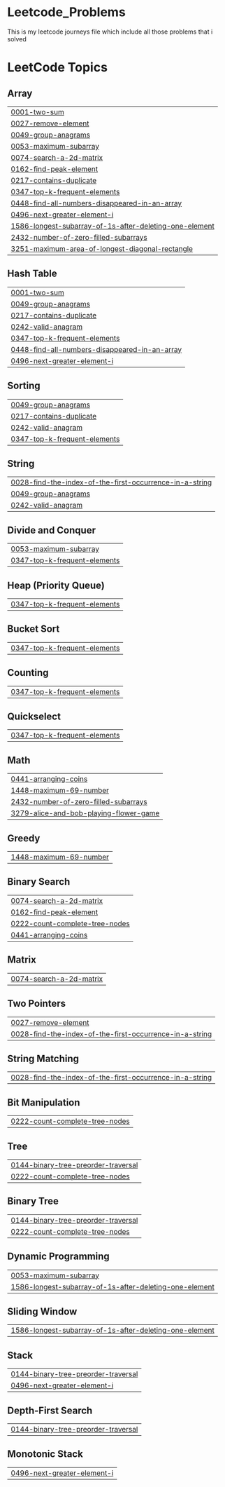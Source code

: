 # Leetcode_Problems
This is my leetcode journeys file which include all those problems that i solved

<!---LeetCode Topics Start-->
# LeetCode Topics
## Array
|  |
| ------- |
| [0001-two-sum](https://github.com/zohad01/Leetcode_Problems/tree/master/0001-two-sum) |
| [0027-remove-element](https://github.com/zohad01/Leetcode_Problems/tree/master/0027-remove-element) |
| [0049-group-anagrams](https://github.com/zohad01/Leetcode_Problems/tree/master/0049-group-anagrams) |
| [0053-maximum-subarray](https://github.com/zohad01/Leetcode_Problems/tree/master/0053-maximum-subarray) |
| [0074-search-a-2d-matrix](https://github.com/zohad01/Leetcode_Problems/tree/master/0074-search-a-2d-matrix) |
| [0162-find-peak-element](https://github.com/zohad01/Leetcode_Problems/tree/master/0162-find-peak-element) |
| [0217-contains-duplicate](https://github.com/zohad01/Leetcode_Problems/tree/master/0217-contains-duplicate) |
| [0347-top-k-frequent-elements](https://github.com/zohad01/Leetcode_Problems/tree/master/0347-top-k-frequent-elements) |
| [0448-find-all-numbers-disappeared-in-an-array](https://github.com/zohad01/Leetcode_Problems/tree/master/0448-find-all-numbers-disappeared-in-an-array) |
| [0496-next-greater-element-i](https://github.com/zohad01/Leetcode_Problems/tree/master/0496-next-greater-element-i) |
| [1586-longest-subarray-of-1s-after-deleting-one-element](https://github.com/zohad01/Leetcode_Problems/tree/master/1586-longest-subarray-of-1s-after-deleting-one-element) |
| [2432-number-of-zero-filled-subarrays](https://github.com/zohad01/Leetcode_Problems/tree/master/2432-number-of-zero-filled-subarrays) |
| [3251-maximum-area-of-longest-diagonal-rectangle](https://github.com/zohad01/Leetcode_Problems/tree/master/3251-maximum-area-of-longest-diagonal-rectangle) |
## Hash Table
|  |
| ------- |
| [0001-two-sum](https://github.com/zohad01/Leetcode_Problems/tree/master/0001-two-sum) |
| [0049-group-anagrams](https://github.com/zohad01/Leetcode_Problems/tree/master/0049-group-anagrams) |
| [0217-contains-duplicate](https://github.com/zohad01/Leetcode_Problems/tree/master/0217-contains-duplicate) |
| [0242-valid-anagram](https://github.com/zohad01/Leetcode_Problems/tree/master/0242-valid-anagram) |
| [0347-top-k-frequent-elements](https://github.com/zohad01/Leetcode_Problems/tree/master/0347-top-k-frequent-elements) |
| [0448-find-all-numbers-disappeared-in-an-array](https://github.com/zohad01/Leetcode_Problems/tree/master/0448-find-all-numbers-disappeared-in-an-array) |
| [0496-next-greater-element-i](https://github.com/zohad01/Leetcode_Problems/tree/master/0496-next-greater-element-i) |
## Sorting
|  |
| ------- |
| [0049-group-anagrams](https://github.com/zohad01/Leetcode_Problems/tree/master/0049-group-anagrams) |
| [0217-contains-duplicate](https://github.com/zohad01/Leetcode_Problems/tree/master/0217-contains-duplicate) |
| [0242-valid-anagram](https://github.com/zohad01/Leetcode_Problems/tree/master/0242-valid-anagram) |
| [0347-top-k-frequent-elements](https://github.com/zohad01/Leetcode_Problems/tree/master/0347-top-k-frequent-elements) |
## String
|  |
| ------- |
| [0028-find-the-index-of-the-first-occurrence-in-a-string](https://github.com/zohad01/Leetcode_Problems/tree/master/0028-find-the-index-of-the-first-occurrence-in-a-string) |
| [0049-group-anagrams](https://github.com/zohad01/Leetcode_Problems/tree/master/0049-group-anagrams) |
| [0242-valid-anagram](https://github.com/zohad01/Leetcode_Problems/tree/master/0242-valid-anagram) |
## Divide and Conquer
|  |
| ------- |
| [0053-maximum-subarray](https://github.com/zohad01/Leetcode_Problems/tree/master/0053-maximum-subarray) |
| [0347-top-k-frequent-elements](https://github.com/zohad01/Leetcode_Problems/tree/master/0347-top-k-frequent-elements) |
## Heap (Priority Queue)
|  |
| ------- |
| [0347-top-k-frequent-elements](https://github.com/zohad01/Leetcode_Problems/tree/master/0347-top-k-frequent-elements) |
## Bucket Sort
|  |
| ------- |
| [0347-top-k-frequent-elements](https://github.com/zohad01/Leetcode_Problems/tree/master/0347-top-k-frequent-elements) |
## Counting
|  |
| ------- |
| [0347-top-k-frequent-elements](https://github.com/zohad01/Leetcode_Problems/tree/master/0347-top-k-frequent-elements) |
## Quickselect
|  |
| ------- |
| [0347-top-k-frequent-elements](https://github.com/zohad01/Leetcode_Problems/tree/master/0347-top-k-frequent-elements) |
## Math
|  |
| ------- |
| [0441-arranging-coins](https://github.com/zohad01/Leetcode_Problems/tree/master/0441-arranging-coins) |
| [1448-maximum-69-number](https://github.com/zohad01/Leetcode_Problems/tree/master/1448-maximum-69-number) |
| [2432-number-of-zero-filled-subarrays](https://github.com/zohad01/Leetcode_Problems/tree/master/2432-number-of-zero-filled-subarrays) |
| [3279-alice-and-bob-playing-flower-game](https://github.com/zohad01/Leetcode_Problems/tree/master/3279-alice-and-bob-playing-flower-game) |
## Greedy
|  |
| ------- |
| [1448-maximum-69-number](https://github.com/zohad01/Leetcode_Problems/tree/master/1448-maximum-69-number) |
## Binary Search
|  |
| ------- |
| [0074-search-a-2d-matrix](https://github.com/zohad01/Leetcode_Problems/tree/master/0074-search-a-2d-matrix) |
| [0162-find-peak-element](https://github.com/zohad01/Leetcode_Problems/tree/master/0162-find-peak-element) |
| [0222-count-complete-tree-nodes](https://github.com/zohad01/Leetcode_Problems/tree/master/0222-count-complete-tree-nodes) |
| [0441-arranging-coins](https://github.com/zohad01/Leetcode_Problems/tree/master/0441-arranging-coins) |
## Matrix
|  |
| ------- |
| [0074-search-a-2d-matrix](https://github.com/zohad01/Leetcode_Problems/tree/master/0074-search-a-2d-matrix) |
## Two Pointers
|  |
| ------- |
| [0027-remove-element](https://github.com/zohad01/Leetcode_Problems/tree/master/0027-remove-element) |
| [0028-find-the-index-of-the-first-occurrence-in-a-string](https://github.com/zohad01/Leetcode_Problems/tree/master/0028-find-the-index-of-the-first-occurrence-in-a-string) |
## String Matching
|  |
| ------- |
| [0028-find-the-index-of-the-first-occurrence-in-a-string](https://github.com/zohad01/Leetcode_Problems/tree/master/0028-find-the-index-of-the-first-occurrence-in-a-string) |
## Bit Manipulation
|  |
| ------- |
| [0222-count-complete-tree-nodes](https://github.com/zohad01/Leetcode_Problems/tree/master/0222-count-complete-tree-nodes) |
## Tree
|  |
| ------- |
| [0144-binary-tree-preorder-traversal](https://github.com/zohad01/Leetcode_Problems/tree/master/0144-binary-tree-preorder-traversal) |
| [0222-count-complete-tree-nodes](https://github.com/zohad01/Leetcode_Problems/tree/master/0222-count-complete-tree-nodes) |
## Binary Tree
|  |
| ------- |
| [0144-binary-tree-preorder-traversal](https://github.com/zohad01/Leetcode_Problems/tree/master/0144-binary-tree-preorder-traversal) |
| [0222-count-complete-tree-nodes](https://github.com/zohad01/Leetcode_Problems/tree/master/0222-count-complete-tree-nodes) |
## Dynamic Programming
|  |
| ------- |
| [0053-maximum-subarray](https://github.com/zohad01/Leetcode_Problems/tree/master/0053-maximum-subarray) |
| [1586-longest-subarray-of-1s-after-deleting-one-element](https://github.com/zohad01/Leetcode_Problems/tree/master/1586-longest-subarray-of-1s-after-deleting-one-element) |
## Sliding Window
|  |
| ------- |
| [1586-longest-subarray-of-1s-after-deleting-one-element](https://github.com/zohad01/Leetcode_Problems/tree/master/1586-longest-subarray-of-1s-after-deleting-one-element) |
## Stack
|  |
| ------- |
| [0144-binary-tree-preorder-traversal](https://github.com/zohad01/Leetcode_Problems/tree/master/0144-binary-tree-preorder-traversal) |
| [0496-next-greater-element-i](https://github.com/zohad01/Leetcode_Problems/tree/master/0496-next-greater-element-i) |
## Depth-First Search
|  |
| ------- |
| [0144-binary-tree-preorder-traversal](https://github.com/zohad01/Leetcode_Problems/tree/master/0144-binary-tree-preorder-traversal) |
## Monotonic Stack
|  |
| ------- |
| [0496-next-greater-element-i](https://github.com/zohad01/Leetcode_Problems/tree/master/0496-next-greater-element-i) |
<!---LeetCode Topics End-->